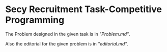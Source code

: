 # Secy Recruitment Task-Competitive Programming
The Problem designed in the given task is in *"Problem.md"*.

Also the editorial for the given problem is in *"editorial.md"*.
